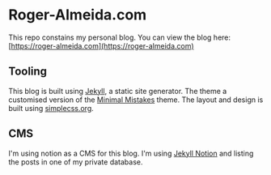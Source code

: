 # Roger-Almeida.com
This repo constains my personal blog.
You can view the blog here: [https://roger-almeida.com](https://roger-almeida.com)

## Tooling
This blog is built using [Jekyll](https://jekyllrb.com/), a static site generator. The theme a customised version of the [Minimal Mistakes](https://mmistakes.github.io/minimal-mistakes/) theme. The layout and design is built using [simplecss.org](https://simplecss.org/).

## CMS
I'm using notion as a CMS for this blog. I'm using [Jekyll Notion](https://github.com/emoriarty/jekyll-notion) and listing the posts in one of my private database.